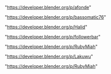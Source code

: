 "https://developer.blender.org/p/afonde"

"https://developer.blender.org/p/bassomatic76"

"https://developer.blender.org/p/Halid"

"https://developer.blender.org/p/followerbar"

"https://developer.blender.org/p/RubyMiah"

 
"https://developer.blender.org/p/Lakuwu"


"https://developer.blender.org/p/RubyMiah"


 

